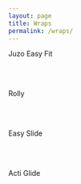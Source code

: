 ```yaml
---
layout: page
title: Wraps
permalink: /wraps/
---
```

<!-- Include the CSS & JS.. (This could be direct from the package or bundled) -->
<link rel="stylesheet" href="/src/lite-yt-embed.css" />

<script src="/src/lite-yt-embed.js"></script>

<!-- Use the element. You may use it before the lite-yt-embed JS is executed. -->

<div>
<p>Juzo Easy Fit</p>
<lite-youtube videoid="lg8L9AltV-E" style="background-image: url('https://i.ytimg.com/vi/lg8L9AltV-E/maxresdefault.jpg');" playlabel="Play: Juzo Easy Fit"></lite-youtube>
</div>
<br>
<br>

<div>
<p>Rolly</p>
<lite-youtube videoid="csXEqOBHgMU" style="background-image: url('https://i.ytimg.com/vi/csXEqOBHgMU/maxresdefault.jpg');" playlabel="Play: Rolly"></lite-youtube>
</div>
<br>
<br>

<div>
<p>Easy Slide</p>
<lite-youtube videoid="77OeZYWBrog" style="background-image: url('https://i.ytimg.com/vi/77OeZYWBrog/maxresdefault.jpg');" playlabel="Play: Easy Slide"></lite-youtube>
</div>
<br>
<br>

<div>
<p>Acti Glide</p>
<lite-youtube videoid="F2ldp-klaBc" style="background-image: url('https://i.ytimg.com/vi/F2ldp-klaBc/maxresdefault.jpg');" playlabel="Play: Acti Glide"></lite-youtube>
</div>
<br>
<br>


